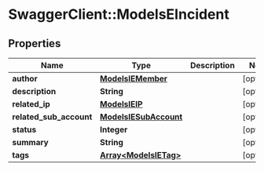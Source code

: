 # SwaggerClient::ModelsEIncident

## Properties
Name | Type | Description | Notes
------------ | ------------- | ------------- | -------------
**author** | [**ModelsIEMember**](ModelsIEMember.md) |  | [optional] 
**description** | **String** |  | [optional] 
**related_ip** | [**ModelsIEIP**](ModelsIEIP.md) |  | [optional] 
**related_sub_account** | [**ModelsIESubAccount**](ModelsIESubAccount.md) |  | [optional] 
**status** | **Integer** |  | [optional] 
**summary** | **String** |  | [optional] 
**tags** | [**Array&lt;ModelsIETag&gt;**](ModelsIETag.md) |  | [optional] 



